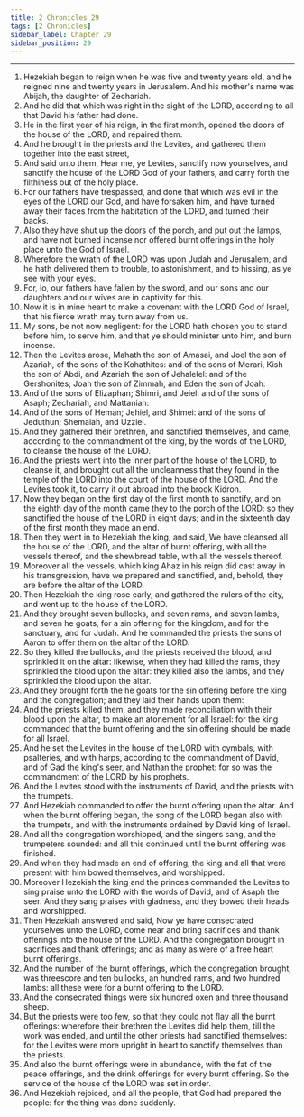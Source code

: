 ```yaml
---
title: 2 Chronicles 29
tags: [2 Chronicles]
sidebar_label: Chapter 29
sidebar_position: 29
---
```


---
1. Hezekiah began to reign when he was five and twenty years old, and he reigned nine and twenty years in Jerusalem. And his mother's name was Abijah, the daughter of Zechariah.
2. And he did that which was right in the sight of the LORD, according to all that David his father had done.
3. He in the first year of his reign, in the first month, opened the doors of the house of the LORD, and repaired them.
4. And he brought in the priests and the Levites, and gathered them together into the east street,
5. And said unto them, Hear me, ye Levites, sanctify now yourselves, and sanctify the house of the LORD God of your fathers, and carry forth the filthiness out of the holy place.
6. For our fathers have trespassed, and done that which was evil in the eyes of the LORD our God, and have forsaken him, and have turned away their faces from the habitation of the LORD, and turned their backs.
7. Also they have shut up the doors of the porch, and put out the lamps, and have not burned incense nor offered burnt offerings in the holy place unto the God of Israel.
8. Wherefore the wrath of the LORD was upon Judah and Jerusalem, and he hath delivered them to trouble, to astonishment, and to hissing, as ye see with your eyes.
9. For, lo, our fathers have fallen by the sword, and our sons and our daughters and our wives are in captivity for this.
10. Now it is in mine heart to make a covenant with the LORD God of Israel, that his fierce wrath may turn away from us.
11. My sons, be not now negligent: for the LORD hath chosen you to stand before him, to serve him, and that ye should minister unto him, and burn incense.
12. Then the Levites arose, Mahath the son of Amasai, and Joel the son of Azariah, of the sons of the Kohathites: and of the sons of Merari, Kish the son of Abdi, and Azariah the son of Jehalelel: and of the Gershonites; Joah the son of Zimmah, and Eden the son of Joah:
13. And of the sons of Elizaphan; Shimri, and Jeiel: and of the sons of Asaph; Zechariah, and Mattaniah:
14. And of the sons of Heman; Jehiel, and Shimei: and of the sons of Jeduthun; Shemaiah, and Uzziel.
15. And they gathered their brethren, and sanctified themselves, and came, according to the commandment of the king, by the words of the LORD, to cleanse the house of the LORD.
16. And the priests went into the inner part of the house of the LORD, to cleanse it, and brought out all the uncleanness that they found in the temple of the LORD into the court of the house of the LORD. And the Levites took it, to carry it out abroad into the brook Kidron.
17. Now they began on the first day of the first month to sanctify, and on the eighth day of the month came they to the porch of the LORD: so they sanctified the house of the LORD in eight days; and in the sixteenth day of the first month they made an end.
18. Then they went in to Hezekiah the king, and said, We have cleansed all the house of the LORD, and the altar of burnt offering, with all the vessels thereof, and the shewbread table, with all the vessels thereof.
19. Moreover all the vessels, which king Ahaz in his reign did cast away in his transgression, have we prepared and sanctified, and, behold, they are before the altar of the LORD.
20. Then Hezekiah the king rose early, and gathered the rulers of the city, and went up to the house of the LORD.
21. And they brought seven bullocks, and seven rams, and seven lambs, and seven he goats, for a sin offering for the kingdom, and for the sanctuary, and for Judah. And he commanded the priests the sons of Aaron to offer them on the altar of the LORD.
22. So they killed the bullocks, and the priests received the blood, and sprinkled it on the altar: likewise, when they had killed the rams, they sprinkled the blood upon the altar: they killed also the lambs, and they sprinkled the blood upon the altar.
23. And they brought forth the he goats for the sin offering before the king and the congregation; and they laid their hands upon them:
24. And the priests killed them, and they made reconciliation with their blood upon the altar, to make an atonement for all Israel: for the king commanded that the burnt offering and the sin offering should be made for all Israel.
25. And he set the Levites in the house of the LORD with cymbals, with psalteries, and with harps, according to the commandment of David, and of Gad the king's seer, and Nathan the prophet: for so was the commandment of the LORD by his prophets.
26. And the Levites stood with the instruments of David, and the priests with the trumpets.
27. And Hezekiah commanded to offer the burnt offering upon the altar. And when the burnt offering began, the song of the LORD began also with the trumpets, and with the instruments ordained by David king of Israel.
28. And all the congregation worshipped, and the singers sang, and the trumpeters sounded: and all this continued until the burnt offering was finished.
29. And when they had made an end of offering, the king and all that were present with him bowed themselves, and worshipped.
30. Moreover Hezekiah the king and the princes commanded the Levites to sing praise unto the LORD with the words of David, and of Asaph the seer. And they sang praises with gladness, and they bowed their heads and worshipped.
31. Then Hezekiah answered and said, Now ye have consecrated yourselves unto the LORD, come near and bring sacrifices and thank offerings into the house of the LORD. And the congregation brought in sacrifices and thank offerings; and as many as were of a free heart burnt offerings.
32. And the number of the burnt offerings, which the congregation brought, was threescore and ten bullocks, an hundred rams, and two hundred lambs: all these were for a burnt offering to the LORD.
33. And the consecrated things were six hundred oxen and three thousand sheep.
34. But the priests were too few, so that they could not flay all the burnt offerings: wherefore their brethren the Levites did help them, till the work was ended, and until the other priests had sanctified themselves: for the Levites were more upright in heart to sanctify themselves than the priests.
35. And also the burnt offerings were in abundance, with the fat of the peace offerings, and the drink offerings for every burnt offering. So the service of the house of the LORD was set in order.
36. And Hezekiah rejoiced, and all the people, that God had prepared the people: for the thing was done suddenly.